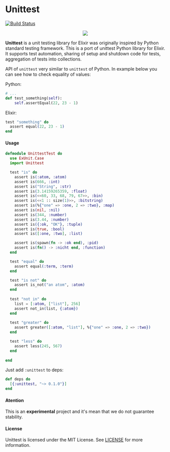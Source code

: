 # Unittest
[![Build Status](https://travis-ci.org/lk-geimfari/unittest.svg?branch=master)](https://travis-ci.org/lk-geimfari/unittest)

<p align="center">
  <img src="https://raw.githubusercontent.com/lk-geimfari/unittest/master/logo.png">
  <br>
</p>

**Unittest** is a unit testing library for Elixir was originally inspired by Python standard testing framework. This is a port of unittest Python library for Elixir. It supports test automation, sharing of setup and shutdown code for tests, aggregation of tests into collections.

API of `unittest` very similar to `unittest` of Python. In example below you can see how to check equality of values:

Python:
```python
# ...
def test_something(self):
    self.assertEqual(22, 23 - 1)
```

Elixir:
```elixir
test "something" do
  assert equal(22, 23 - 1)
end
```

#### Usage

```elixir
defmodule UnittestTest do
  use ExUnit.Case
  import Unittest

  test "is" do
    assert is(:atom, :atom)
    assert is(666, :int)
    assert is("String", :str)
    assert is(3.14159265359, :float)
    assert is(<<60, 33, 68, 79, 67>>, :bin)
    assert is(<<1 :: size(1)>>, :bitstring)
    assert is(%{"one" => :one, 2 => :two}, :map)
    assert is(nil, :nil)
    assert is(344, :number)
    assert is(3.44, :number)
    assert is({:ok, "OK"}, :tuple)
    assert is(true, :bool)
    assert is([:one, :two], :list)

    assert is(spawn(fn -> :ok end), :pid) 
    assert is(fn() -> :nicht end, :function)
  end

  test "equal" do
    assert equal(:term, :term)
  end

  test "is not" do
    assert is_not("an atom", :atom)
  end
  
  test "not in" do
    list = [:atom, ["list"], 256]
    assert not_in(list, {:atom})
  end
  
  test "greater" do
    assert greater([:atom, "list"], %{"one" => :one, 2 => :two})
  end

  test "less" do
    assert less(245, 567)
  end
  
end
```

Just add `:unittest` to deps:
```elixir
def deps do
  [{:unittest, "~> 0.1.0"}]
end
```

#### Atention
This is an **experimental** project and it's mean that we do not guarantee stability.

#### License
Unittest is licensed under the MIT License. See [LICENSE](/LICENSE) for more information.
